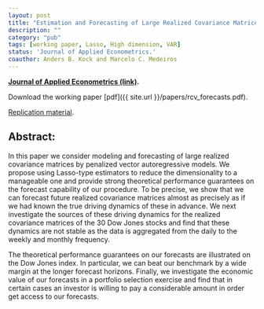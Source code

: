 ```yaml
---
layout: post
title: "Estimation and Forecasting of Large Realized Covariance Matrices and Portfolio Choice."
description: ""
category: "pub"
tags: [working paper, Lasso, High dimension, VAR]
status: 'Journal of Applied Econometrics.'
coauthor: Anders B. Kock and Marcelo C. Medeiros
---
```


**[Journal of Applied Econometrics (link)](http://onlinelibrary.wiley.com/doi/10.1002/jae.2512/abstract).**

Download the working paper [pdf]({{ site.url }}/papers/rcv_forecasts.pdf).

[Replication material](https://github.com/lcallot/rcv-fc).

## Abstract:


In this paper we consider modeling and forecasting of large realized covariance matrices by penalized vector autoregressive models. We propose using Lasso-type estimators to reduce the dimensionality to a manageable one and provide strong theoretical performance guarantees on the forecast capability of our procedure. To be precise, we show that we can forecast future realized covariance matrices almost as precisely as if we had known the true driving dynamics of these in advance. We next investigate the sources of these driving dynamics for the realized covariance matrices of the 30 Dow Jones stocks and find that these dynamics are not stable as the data is aggregated from the daily to the weekly and monthly frequency.

The theoretical performance guarantees on our forecasts are illustrated on the Dow Jones index. In particular, we can beat our benchmark by a wide margin at the longer forecast horizons. Finally, we investigate the economic value of our forecasts in a portfolio selection exercise and find that in certain cases an investor is willing to pay a considerable amount in order get access to our forecasts.  